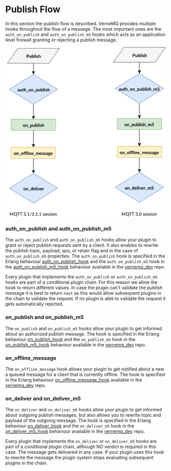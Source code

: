 # Publish Flow

In this section the publish flow is described. VerneMQ provides multiple hooks
throughout the flow of a message. The most important ones are the
`auth_on_publish` and `auth_on_publish_m5` hooks which acts as an application
level firewall granting or rejecting a publish message.

![](../.gitbook/assets/publish_flow.svg)

### auth\_on\_publish and auth\_on\_publish\_m5

The `auth_on_publish` and `auth_on_publish_m5` hooks allow your plugin to grant
or reject publish requests sent by a client. It also enables to rewrite the
publish topic, payload, qos, or retain flag and in the case of
`auth_on_publish_m5` properties. The `auth_on_publish` hook is specified in the
Erlang behaviour
[auth_on_publish_hook](https://github.com/vernemq/vernemq_dev/blob/master/src/auth_on_publish_hook.erl)
and the `auth_on_publish_m5` hook in the
[auth_on_publish_m5_hook](https://github.com/vernemq/vernemq_dev/blob/master/src/auth_on_publish_m5_hook.erl)
behaviour available in the [vernemq_dev](https://github.com/vernemq/vernemq_dev)
repo.

Every plugin that implements the `auth_on_publish` or `auth_on_publish_m5` hooks
are part of a conditional plugin chain. For this reason we allow the hook to
return different values. In case the plugin can't validate the publish message
it is best to return `next` as this would allow subsequent plugins in the chain
to validate the request. If no plugin is able to validate the request it gets
automatically rejected.

### on\_publish and on\_publish\_m5

The `on_publish` and `on_publish_m5` hooks allow your plugin to get informed
about an authorized publish message. The hook is specified in the Erlang
behaviour
[on_publish_hook](https://github.com/vernemq/vernemq_dev/blob/master/src/on_publish_hook.erl)
and the `on_publish_m5` hook in the
[on_publish_m5_hook](https://github.com/vernemq/vernemq_dev/blob/master/src/on_publish_m5_hook.erl)
behaviour available in the [vernemq_dev](https://github.com/vernemq/vernemq_dev)
repo.

### on\_offline\_message

The `on_offline_message` hook allows your plugin to get notified about a new a
queued message for a client that is currently offline. The hook is specified in
the Erlang behaviour
[on_offline_message_hook](https://github.com/vernemq/vernemq_dev/blob/master/src/on_offline_message_hook.erl)
available in the [vernemq_dev](https://github.com/vernemq/vernemq_dev) repo.

### on\_deliver and on\_deliver\_m5

The `on_deliver` and `on_deliver_m5` hooks allow your plugin to get informed
about outgoing publish messages, but also allows you to rewrite topic and
payload of the outgoing message. The hook is specified in the Erlang behaviour
[on_deliver_hook](https://github.com/vernemq/vernemq_dev/blob/master/src/on_deliver_hook.erl)
and the `on_deliver_m5` hook in the
[on_deliver_m5_hook](https://github.com/vernemq/vernemq_dev/blob/master/src/on_deliver_m5_hook.erl)
behaviour available in the [vernemq_dev](https://github.com/vernemq/vernemq_dev)
repo.

Every plugin that implements the `on_deliver` or `on_deliver_m5` hooks are part
of a conditional plugin chain, although NO verdict is required in this case. The
message gets delivered in any case. If your plugin uses this hook to rewrite the
message the plugin system stops evaluating subsequent plugins in the chain.

